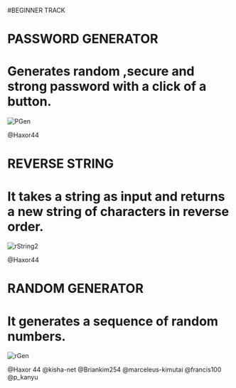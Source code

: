 #BEGINNER TRACK

# PASSWORD GENERATOR

# Generates random ,secure and strong password with a click of a button.<br>
![PGen](https://user-images.githubusercontent.com/50330948/221389702-7805bf3c-931a-412d-8ff1-3266359d58e1.png)

@Haxor44


# REVERSE STRING

# It takes a string as input and returns a new string of characters in reverse order.

![rString2](https://user-images.githubusercontent.com/50330948/221389887-5d537009-1439-4cc8-a2b5-6e278fc7beb6.png)


@Haxor44

# RANDOM GENERATOR
# It generates a sequence of random numbers.
![rGen](https://user-images.githubusercontent.com/50330948/221389777-6432e0bc-4927-4f5b-b381-88d646090fcc.png)

@Haxor 44 
@kisha-net 
@Briankim254
@marceleus-kimutai
@francis100 @p_kanyu

